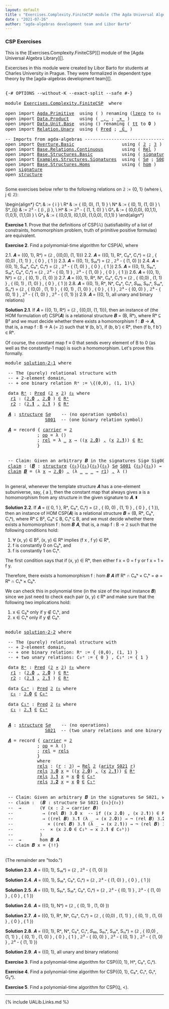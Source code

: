 ```yaml
---
layout: default
title : "Exercises.Complexity.FiniteCSP module (The Agda Universal Algebra Library)"
date : "2021-07-26"
author: "agda-algebras development team and Libor Barto"
---
```


### <a id="csp-exercises">CSP Exercises</a>

This is the [Exercises.Complexity.FiniteCSP][] module of the [Agda Universal Algebra Library][].

Excercises in this module were created by Libor Barto for students at Charles
University in Prague. They were formalized in dependent type theory by the
[agda-algebras development team][].

<pre class="Agda">

<a id="535" class="Symbol">{-#</a> <a id="539" class="Keyword">OPTIONS</a> <a id="547" class="Pragma">--without-K</a> <a id="559" class="Pragma">--exact-split</a> <a id="573" class="Pragma">--safe</a> <a id="580" class="Symbol">#-}</a>

<a id="585" class="Keyword">module</a> <a id="592" href="Exercises.Complexity.FiniteCSP.html" class="Module">Exercises.Complexity.FiniteCSP</a>  <a id="624" class="Keyword">where</a>

<a id="631" class="Keyword">open</a> <a id="636" class="Keyword">import</a> <a id="643" href="Agda.Primitive.html" class="Module">Agda.Primitive</a>  <a id="659" class="Keyword">using</a> <a id="665" class="Symbol">(</a> <a id="667" class="Symbol">)</a> <a id="669" class="Keyword">renaming</a> <a id="678" class="Symbol">(</a><a id="679" href="Agda.Primitive.html#764" class="Primitive">lzero</a> <a id="685" class="Symbol">to</a> <a id="688" class="Primitive">ℓ₀</a> <a id="691" class="Symbol">)</a>
<a id="693" class="Keyword">open</a> <a id="698" class="Keyword">import</a> <a id="705" href="Data.Product.html" class="Module">Data.Product</a>    <a id="721" class="Keyword">using</a> <a id="727" class="Symbol">(</a> <a id="729" href="Agda.Builtin.Sigma.html#236" class="InductiveConstructor Operator">_,_</a> <a id="733" class="Symbol">;</a> <a id="735" href="Data.Product.html#1167" class="Function Operator">_×_</a> <a id="739" class="Symbol">)</a>
<a id="741" class="Keyword">open</a> <a id="746" class="Keyword">import</a> <a id="753" href="Data.Unit.Base.html" class="Module">Data.Unit.Base</a>  <a id="769" class="Keyword">using</a> <a id="775" class="Symbol">()</a> <a id="778" class="Keyword">renaming</a> <a id="787" class="Symbol">(</a> <a id="789" href="Agda.Builtin.Unit.html#201" class="InductiveConstructor">tt</a> <a id="792" class="Symbol">to</a> <a id="795" class="InductiveConstructor">𝟎</a> <a id="797" class="Symbol">)</a>
<a id="799" class="Keyword">open</a> <a id="804" class="Keyword">import</a> <a id="811" href="Relation.Unary.html" class="Module">Relation.Unary</a>  <a id="827" class="Keyword">using</a> <a id="833" class="Symbol">(</a> <a id="835" href="Relation.Unary.html#1101" class="Function">Pred</a> <a id="840" class="Symbol">;</a> <a id="842" href="Relation.Unary.html#1523" class="Function Operator">_∈_</a> <a id="846" class="Symbol">)</a>

<a id="849" class="Comment">-- Imports from agda-algebras --------------------------------------------------------------</a>
<a id="942" class="Keyword">open</a> <a id="947" class="Keyword">import</a> <a id="954" href="Overture.Basic.html" class="Module">Overture.Basic</a>                  <a id="986" class="Keyword">using</a> <a id="992" class="Symbol">(</a> <a id="994" href="Overture.Basic.html#3723" class="Datatype">𝟚</a> <a id="996" class="Symbol">;</a> <a id="998" href="Overture.Basic.html#3788" class="Datatype">𝟛</a> <a id="1000" class="Symbol">)</a>
<a id="1002" class="Keyword">open</a> <a id="1007" class="Keyword">import</a> <a id="1014" href="Base.Relations.Continuous.html" class="Module">Base.Relations.Continuous</a>       <a id="1046" class="Keyword">using</a> <a id="1052" class="Symbol">(</a> <a id="1054" href="Base.Relations.Continuous.html#4456" class="Function">Rel</a> <a id="1058" class="Symbol">)</a>
<a id="1060" class="Keyword">open</a> <a id="1065" class="Keyword">import</a> <a id="1072" href="Base.Structures.Basic.html" class="Module">Base.Structures.Basic</a>           <a id="1104" class="Keyword">using</a> <a id="1110" class="Symbol">(</a> <a id="1112" href="Base.Structures.Basic.html#1233" class="Record">signature</a> <a id="1122" class="Symbol">;</a> <a id="1124" href="Base.Structures.Basic.html#1566" class="Record">structure</a> <a id="1134" class="Symbol">)</a>
<a id="1136" class="Keyword">open</a> <a id="1141" class="Keyword">import</a> <a id="1148" href="Examples.Structures.Signatures.html" class="Module">Examples.Structures.Signatures</a>  <a id="1180" class="Keyword">using</a> <a id="1186" class="Symbol">(</a> <a id="1188" href="Examples.Structures.Signatures.html#765" class="Function">S∅</a> <a id="1191" class="Symbol">;</a> <a id="1193" href="Examples.Structures.Signatures.html#1093" class="Function">S001</a> <a id="1198" class="Symbol">;</a> <a id="1200" href="Examples.Structures.Signatures.html#1348" class="Function">S021</a><a id="1204" class="Symbol">)</a>
<a id="1206" class="Keyword">open</a> <a id="1211" class="Keyword">import</a> <a id="1218" href="Base.Structures.Homs.html" class="Module">Base.Structures.Homs</a>            <a id="1250" class="Keyword">using</a> <a id="1256" class="Symbol">(</a> <a id="1258" href="Base.Structures.Homs.html#2703" class="Function">hom</a> <a id="1262" class="Symbol">)</a>
<a id="1264" class="Keyword">open</a> <a id="1269" href="Base.Structures.Basic.html#1233" class="Module">signature</a>
<a id="1279" class="Keyword">open</a> <a id="1284" href="Base.Structures.Basic.html#1566" class="Module">structure</a>

</pre>

Some exercises below refer to the following relations on 𝟚 := \{0, 1\} (where i, j ∈ 𝟚):

\begin{align*}
 Cᵃᵢ    & := \{ i \}                             \\
 Rᵃ    & := \{ (0, 0), (1, 1) \}                 \\
 Nᵃ    & := \{ (0, 1), (1, 0) \}                  \\
 Sᵃ_{ij}  & := 𝟚² - \{ (i , j) \},                    \\
 Hᵃ    & := 𝟚³ - \{ (1, 1, 0) \}                 \\
 Gᵃ₁   & := \{ (0,0,0), (0,1,1), (1,0,1), (1,1,0) \} \\
 Gᵃ₂   & := \{ (0,0,1), (0,1,0), (1,0,0), (1,1,1) \}
\end{align*}


**Exercise 1**. Prove that the definitions of CSP(𝔸) (satisfiability of a list of constraints, homomorphism   problem, truth of primitive positive formulas) are equivalent.


**Exercise 2**. Find a polymomial-time algorithm for CSP(A), where

2.1. 𝑨 = ({0, 1}, Rᵃ) = (𝟚 , \{(0,0), (1, 1)\})
2.2. 𝑨 = ({0, 1}, Rᵃ, C₀ᵃ, C₁ᵃ) = (𝟚 , \{ (0,0) , (1, 1) \} , \{ 0 \} , \{ 1 \})
2.3. 𝑨 = ({0, 1}, S₁₀ᵃ) = (𝟚 , 𝟚³ - \{ (1, 0) \})
2.4. 𝑨 = ({0, 1}, S₁₀ᵃ, C₀ᵃ, C₁ᵃ) = (𝟚 , 𝟚³ - \{ (1, 0) \} , \{ 0 \} , \{ 1 \})
2.5. 𝑨 = ({0, 1}, S₀₁ᵃ, S₁₀ᵃ, C₀ᵃ, C₁ᵃ) = (𝟚 , 𝟚³ - \{ (0, 1) \} , 𝟚³ - \{ (1, 0) \} , \{ 0 \} , \{ 1 \})
2.6. 𝑨 = ({0, 1}, Nᵃ) = (𝟚 , \{ (0, 1) , (1, 0) \})
2.7. 𝑨 = ({0, 1}, Rᵃ, Nᵃ, C₀ᵃ, C₁ᵃ) = (𝟚 , \{ (0,0) , (1, 1) \} , \{ (0, 1) , (1, 0) \} , \{ 0 \} , \{ 1 \})
2.8. 𝑨 = ({0, 1}, Rᵃ, Nᵃ, C₀ᵃ, C₁ᵃ, 𝑆₀₀, S₀₁ᵃ, S₁₀ᵃ, S₁₁ᵃ) = (𝟚 , \{ (0,0) , (1, 1) \} , \{ (0, 1) , (1, 0) \} , \{ 0 \} , \{ 1 \} , 𝟚³ - \{ (0, 0) \} , 𝟚³ - \{ (0, 1) \} , 𝟚³ - \{ (1, 0) \} , 𝟚³ - \{ (1, 1) \})
2.9. 𝑨 = ({0, 1}, all unary and binary relations)



**Solution 2.1**. If 𝑨 = ({0, 1}, Rᵃ) = (𝟚 , \{(0,0), (1, 1)\}), then an instance of (the HOM
formulation of) CSP(𝑨) is a relational structure 𝑩 = (B, Rᵇ⟩, where Rᵇ ⊆ B² and we must decide
whether there exists a homomorphism f : 𝑩 → 𝑨, that is, a map f : B → A (= 𝟚) such that
∀ (b, b'), if (b, b') ∈ Rᵇ, then (f b, f b') ∈ Rᵇ.

Of course, the constant map f ≡ 0 that sends every element of B to 0 (as well as the
constantly-1 map) is such a homomorphism.  Let's prove this formally.

<pre class="Agda">
<a id="3334" class="Keyword">module</a> <a id="solution-2-1"></a><a id="3341" href="Exercises.Complexity.FiniteCSP.html#3341" class="Module">solution-2-1</a> <a id="3354" class="Keyword">where</a>

 <a id="3362" class="Comment">-- The (purely) relational structure with</a>
 <a id="3405" class="Comment">-- + 2-element domain,</a>
 <a id="3429" class="Comment">-- + one binary relation Rᵃ := \{(0,0), (1, 1)\}</a>

 <a id="3480" class="Keyword">data</a> <a id="solution-2-1.Rᵃ"></a><a id="3485" href="Exercises.Complexity.FiniteCSP.html#3485" class="Datatype">Rᵃ</a> <a id="3488" class="Symbol">:</a> <a id="3490" href="Relation.Unary.html#1101" class="Function">Pred</a> <a id="3495" class="Symbol">(</a><a id="3496" href="Overture.Basic.html#3723" class="Datatype">𝟚</a> <a id="3498" href="Data.Product.html#1167" class="Function Operator">×</a> <a id="3500" href="Overture.Basic.html#3723" class="Datatype">𝟚</a><a id="3501" class="Symbol">)</a> <a id="3503" href="Exercises.Complexity.FiniteCSP.html#688" class="Primitive">ℓ₀</a> <a id="3506" class="Keyword">where</a>
  <a id="solution-2-1.Rᵃ.r1"></a><a id="3514" href="Exercises.Complexity.FiniteCSP.html#3514" class="InductiveConstructor">r1</a> <a id="3517" class="Symbol">:</a> <a id="3519" class="Symbol">(</a><a id="3520" href="Overture.Basic.html#3741" class="InductiveConstructor">𝟚.𝟎</a> <a id="3524" href="Agda.Builtin.Sigma.html#236" class="InductiveConstructor Operator">,</a> <a id="3526" href="Overture.Basic.html#3741" class="InductiveConstructor">𝟚.𝟎</a> <a id="3530" class="Symbol">)</a> <a id="3532" href="Relation.Unary.html#1523" class="Function Operator">∈</a> <a id="3534" href="Exercises.Complexity.FiniteCSP.html#3485" class="Datatype">Rᵃ</a>
  <a id="solution-2-1.Rᵃ.r2"></a><a id="3539" href="Exercises.Complexity.FiniteCSP.html#3539" class="InductiveConstructor">r2</a> <a id="3542" class="Symbol">:</a> <a id="3544" class="Symbol">(</a><a id="3545" href="Overture.Basic.html#3750" class="InductiveConstructor">𝟚.𝟏</a> <a id="3549" href="Agda.Builtin.Sigma.html#236" class="InductiveConstructor Operator">,</a> <a id="3551" href="Overture.Basic.html#3750" class="InductiveConstructor">𝟚.𝟏</a> <a id="3555" class="Symbol">)</a> <a id="3557" href="Relation.Unary.html#1523" class="Function Operator">∈</a> <a id="3559" href="Exercises.Complexity.FiniteCSP.html#3485" class="Datatype">Rᵃ</a>

 <a id="solution-2-1.𝑨"></a><a id="3564" href="Exercises.Complexity.FiniteCSP.html#3564" class="Function">𝑨</a> <a id="3566" class="Symbol">:</a> <a id="3568" href="Base.Structures.Basic.html#1566" class="Record">structure</a> <a id="3578" href="Examples.Structures.Signatures.html#765" class="Function">S∅</a>    <a id="3584" class="Comment">-- (no operation symbols)</a>
               <a id="3625" href="Examples.Structures.Signatures.html#1093" class="Function">S001</a>  <a id="3631" class="Comment">-- (one binary relation symbol)</a>

 <a id="3665" href="Exercises.Complexity.FiniteCSP.html#3564" class="Function">𝑨</a> <a id="3667" class="Symbol">=</a> <a id="3669" class="Keyword">record</a> <a id="3676" class="Symbol">{</a> <a id="3678" href="Base.Structures.Basic.html#1730" class="Field">carrier</a> <a id="3686" class="Symbol">=</a> <a id="3688" href="Overture.Basic.html#3723" class="Datatype">𝟚</a>
            <a id="3702" class="Symbol">;</a> <a id="3704" href="Base.Structures.Basic.html#1749" class="Field">op</a> <a id="3707" class="Symbol">=</a> <a id="3709" class="Symbol">λ</a> <a id="3711" class="Symbol">()</a>
            <a id="3726" class="Symbol">;</a> <a id="3728" href="Base.Structures.Basic.html#1833" class="Field">rel</a> <a id="3732" class="Symbol">=</a> <a id="3734" class="Symbol">λ</a> <a id="3736" href="Exercises.Complexity.FiniteCSP.html#3736" class="Bound">_</a> <a id="3738" href="Exercises.Complexity.FiniteCSP.html#3738" class="Bound">x</a> <a id="3740" class="Symbol">→</a> <a id="3742" class="Symbol">((</a><a id="3744" href="Exercises.Complexity.FiniteCSP.html#3738" class="Bound">x</a> <a id="3746" href="Overture.Basic.html#3741" class="InductiveConstructor">𝟚.𝟎</a><a id="3749" class="Symbol">)</a> <a id="3751" href="Agda.Builtin.Sigma.html#236" class="InductiveConstructor Operator">,</a> <a id="3753" class="Symbol">(</a><a id="3754" href="Exercises.Complexity.FiniteCSP.html#3738" class="Bound">x</a> <a id="3756" href="Overture.Basic.html#3750" class="InductiveConstructor">𝟚.𝟏</a><a id="3759" class="Symbol">))</a> <a id="3762" href="Relation.Unary.html#1523" class="Function Operator">∈</a> <a id="3764" href="Exercises.Complexity.FiniteCSP.html#3485" class="Datatype">Rᵃ</a>
            <a id="3779" class="Symbol">}</a>


 <a id="3784" class="Comment">-- Claim: Given an arbitrary 𝑩 in the signatures Sig∅ Sig001, we can construct a homomorphism from 𝑩 to 𝑨.</a>
 <a id="solution-2-1.claim"></a><a id="3892" href="Exercises.Complexity.FiniteCSP.html#3892" class="Function">claim</a> <a id="3898" class="Symbol">:</a> <a id="3900" class="Symbol">(</a><a id="3901" href="Exercises.Complexity.FiniteCSP.html#3901" class="Bound">𝑩</a> <a id="3903" class="Symbol">:</a> <a id="3905" href="Base.Structures.Basic.html#1566" class="Record">structure</a> <a id="3915" class="Symbol">{</a><a id="3916" href="Exercises.Complexity.FiniteCSP.html#688" class="Primitive">ℓ₀</a><a id="3918" class="Symbol">}{</a><a id="3920" href="Exercises.Complexity.FiniteCSP.html#688" class="Primitive">ℓ₀</a><a id="3922" class="Symbol">}{</a><a id="3924" href="Exercises.Complexity.FiniteCSP.html#688" class="Primitive">ℓ₀</a><a id="3926" class="Symbol">}{</a><a id="3928" href="Exercises.Complexity.FiniteCSP.html#688" class="Primitive">ℓ₀</a><a id="3930" class="Symbol">}</a> <a id="3932" href="Examples.Structures.Signatures.html#765" class="Function">S∅</a> <a id="3935" href="Examples.Structures.Signatures.html#1093" class="Function">S001</a> <a id="3940" class="Symbol">{</a><a id="3941" href="Exercises.Complexity.FiniteCSP.html#688" class="Primitive">ℓ₀</a><a id="3943" class="Symbol">}{</a><a id="3945" href="Exercises.Complexity.FiniteCSP.html#688" class="Primitive">ℓ₀</a><a id="3947" class="Symbol">})</a> <a id="3950" class="Symbol">→</a> <a id="3952" href="Base.Structures.Homs.html#2703" class="Function">hom</a> <a id="3956" href="Exercises.Complexity.FiniteCSP.html#3901" class="Bound">𝑩</a> <a id="3958" href="Exercises.Complexity.FiniteCSP.html#3564" class="Function">𝑨</a>
 <a id="3961" href="Exercises.Complexity.FiniteCSP.html#3892" class="Function">claim</a> <a id="3967" href="Exercises.Complexity.FiniteCSP.html#3967" class="Bound">𝑩</a> <a id="3969" class="Symbol">=</a> <a id="3971" class="Symbol">(λ</a> <a id="3974" href="Exercises.Complexity.FiniteCSP.html#3974" class="Bound">x</a> <a id="3976" class="Symbol">→</a> <a id="3978" href="Overture.Basic.html#3741" class="InductiveConstructor">𝟚.𝟎</a><a id="3981" class="Symbol">)</a> <a id="3983" href="Agda.Builtin.Sigma.html#236" class="InductiveConstructor Operator">,</a> <a id="3985" class="Symbol">(λ</a> <a id="3988" href="Exercises.Complexity.FiniteCSP.html#3988" class="Bound">_</a> <a id="3990" href="Exercises.Complexity.FiniteCSP.html#3990" class="Bound">_</a> <a id="3992" href="Exercises.Complexity.FiniteCSP.html#3992" class="Bound">_</a> <a id="3994" class="Symbol">→</a> <a id="3996" href="Exercises.Complexity.FiniteCSP.html#3514" class="InductiveConstructor">r1</a><a id="3998" class="Symbol">)</a> <a id="4000" href="Agda.Builtin.Sigma.html#236" class="InductiveConstructor Operator">,</a> <a id="4002" class="Symbol">λ</a> <a id="4004" class="Symbol">()</a>

</pre>

In general, whenever the template structure 𝑨 has a one-element subuniverse, say, \{ a \},
then the constant map that always gives a is a homomorphism from any structure in the given
signature to 𝑨. ∎



**Solution 2.2**. If 𝑨 = (\{ 0, 1 \}, Rᵃ, C₀ᵃ, C₁ᵃ) = (𝟚 , \{ (0, 0) , (1, 1) \} , \{ 0 \} , \{ 1 \}),
then an instance of HOM CSP(𝑨) is a relational structure 𝑩 = (B, Rᵇ, C₀ᵇ, C₁ᵇ), where
Rᵇ ⊆ B², C₀ᵇ ⊆ B, C₁ᵇ ⊆ B, and we must decide whether there exists a homomorphism
f : hom 𝑩 𝑨, that is, a map f : B → 𝟚 such that the following conditions hold:
 1. ∀ (x, y) ∈ B², (x, y) ∈ Rᵇ implies (f x , f y) ∈ Rᵇ,
 2. f is constantly 0 on C₀ᵇ, and
 3. f is constantly 1 on C₁ᵇ.

The first condition says that if (x, y) ∈ Rᵇ, then either f x = 0 = f y or f x = 1 = f y.

Therefore, there exists a homomorphism f : hom 𝑩 𝑨 iff Rᵇ ∩ C₀ᵇ × C₁ᵇ = ∅ = Rᵇ ∩ C₁ᵇ × C₀ᵇ.

We can check this in polynomial time (in the size of the input instance 𝑩) since we just need
to check each pair (x, y) ∈ Rᵇ and make sure that the following two implications hold:

 1.  x ∈ C₀ᵇ  only if  y ∉ C₁ᵇ, and
 2.  x ∈ C₁ᵇ  only if  y ∉ C₀ᵇ.

<pre class="Agda">

<a id="5145" class="Keyword">module</a> <a id="solution-2-2"></a><a id="5152" href="Exercises.Complexity.FiniteCSP.html#5152" class="Module">solution-2-2</a> <a id="5165" class="Keyword">where</a>

 <a id="5173" class="Comment">-- The (purely) relational structure with</a>
 <a id="5216" class="Comment">-- + 2-element domain,</a>
 <a id="5240" class="Comment">-- + one binary relation: Rᵃ := { (0,0), (1, 1) }</a>
 <a id="5291" class="Comment">-- + two unary relations: C₀ᵃ := { 0 } , C₁ᵃ := { 1 }</a>

 <a id="5347" class="Keyword">data</a> <a id="solution-2-2.Rᵃ"></a><a id="5352" href="Exercises.Complexity.FiniteCSP.html#5352" class="Datatype">Rᵃ</a> <a id="5355" class="Symbol">:</a> <a id="5357" href="Relation.Unary.html#1101" class="Function">Pred</a> <a id="5362" class="Symbol">(</a><a id="5363" href="Overture.Basic.html#3723" class="Datatype">𝟚</a> <a id="5365" href="Data.Product.html#1167" class="Function Operator">×</a> <a id="5367" href="Overture.Basic.html#3723" class="Datatype">𝟚</a><a id="5368" class="Symbol">)</a> <a id="5370" href="Exercises.Complexity.FiniteCSP.html#688" class="Primitive">ℓ₀</a> <a id="5373" class="Keyword">where</a>
  <a id="solution-2-2.Rᵃ.r1"></a><a id="5381" href="Exercises.Complexity.FiniteCSP.html#5381" class="InductiveConstructor">r1</a> <a id="5384" class="Symbol">:</a> <a id="5386" class="Symbol">(</a><a id="5387" href="Overture.Basic.html#3741" class="InductiveConstructor">𝟚.𝟎</a> <a id="5391" href="Agda.Builtin.Sigma.html#236" class="InductiveConstructor Operator">,</a> <a id="5393" href="Overture.Basic.html#3741" class="InductiveConstructor">𝟚.𝟎</a> <a id="5397" class="Symbol">)</a> <a id="5399" href="Relation.Unary.html#1523" class="Function Operator">∈</a> <a id="5401" href="Exercises.Complexity.FiniteCSP.html#5352" class="Datatype">Rᵃ</a>
  <a id="solution-2-2.Rᵃ.r2"></a><a id="5406" href="Exercises.Complexity.FiniteCSP.html#5406" class="InductiveConstructor">r2</a> <a id="5409" class="Symbol">:</a> <a id="5411" class="Symbol">(</a><a id="5412" href="Overture.Basic.html#3750" class="InductiveConstructor">𝟚.𝟏</a> <a id="5416" href="Agda.Builtin.Sigma.html#236" class="InductiveConstructor Operator">,</a> <a id="5418" href="Overture.Basic.html#3750" class="InductiveConstructor">𝟚.𝟏</a> <a id="5422" class="Symbol">)</a> <a id="5424" href="Relation.Unary.html#1523" class="Function Operator">∈</a> <a id="5426" href="Exercises.Complexity.FiniteCSP.html#5352" class="Datatype">Rᵃ</a>

 <a id="5431" class="Keyword">data</a> <a id="solution-2-2.C₀ᵃ"></a><a id="5436" href="Exercises.Complexity.FiniteCSP.html#5436" class="Datatype">C₀ᵃ</a> <a id="5440" class="Symbol">:</a> <a id="5442" href="Relation.Unary.html#1101" class="Function">Pred</a> <a id="5447" href="Overture.Basic.html#3723" class="Datatype">𝟚</a> <a id="5449" href="Exercises.Complexity.FiniteCSP.html#688" class="Primitive">ℓ₀</a> <a id="5452" class="Keyword">where</a>
  <a id="solution-2-2.C₀ᵃ.c₀"></a><a id="5460" href="Exercises.Complexity.FiniteCSP.html#5460" class="InductiveConstructor">c₀</a> <a id="5463" class="Symbol">:</a> <a id="5465" href="Overture.Basic.html#3741" class="InductiveConstructor">𝟚.𝟎</a> <a id="5469" href="Relation.Unary.html#1523" class="Function Operator">∈</a> <a id="5471" href="Exercises.Complexity.FiniteCSP.html#5436" class="Datatype">C₀ᵃ</a>

 <a id="5477" class="Keyword">data</a> <a id="solution-2-2.C₁ᵃ"></a><a id="5482" href="Exercises.Complexity.FiniteCSP.html#5482" class="Datatype">C₁ᵃ</a> <a id="5486" class="Symbol">:</a> <a id="5488" href="Relation.Unary.html#1101" class="Function">Pred</a> <a id="5493" href="Overture.Basic.html#3723" class="Datatype">𝟚</a> <a id="5495" href="Exercises.Complexity.FiniteCSP.html#688" class="Primitive">ℓ₀</a> <a id="5498" class="Keyword">where</a>
  <a id="solution-2-2.C₁ᵃ.c₁"></a><a id="5506" href="Exercises.Complexity.FiniteCSP.html#5506" class="InductiveConstructor">c₁</a> <a id="5509" class="Symbol">:</a> <a id="5511" href="Overture.Basic.html#3750" class="InductiveConstructor">𝟚.𝟏</a> <a id="5515" href="Relation.Unary.html#1523" class="Function Operator">∈</a> <a id="5517" href="Exercises.Complexity.FiniteCSP.html#5482" class="Datatype">C₁ᵃ</a>


 <a id="solution-2-2.𝑨"></a><a id="5524" href="Exercises.Complexity.FiniteCSP.html#5524" class="Function">𝑨</a> <a id="5526" class="Symbol">:</a> <a id="5528" href="Base.Structures.Basic.html#1566" class="Record">structure</a> <a id="5538" href="Examples.Structures.Signatures.html#765" class="Function">S∅</a>    <a id="5544" class="Comment">-- (no operations)</a>
               <a id="5578" href="Examples.Structures.Signatures.html#1348" class="Function">S021</a>  <a id="5584" class="Comment">-- (two unary relations and one binary relation)</a>

 <a id="5635" href="Exercises.Complexity.FiniteCSP.html#5524" class="Function">𝑨</a> <a id="5637" class="Symbol">=</a> <a id="5639" class="Keyword">record</a> <a id="5646" class="Symbol">{</a> <a id="5648" href="Base.Structures.Basic.html#1730" class="Field">carrier</a> <a id="5656" class="Symbol">=</a> <a id="5658" href="Overture.Basic.html#3723" class="Datatype">𝟚</a>
            <a id="5672" class="Symbol">;</a> <a id="5674" href="Base.Structures.Basic.html#1749" class="Field">op</a> <a id="5677" class="Symbol">=</a> <a id="5679" class="Symbol">λ</a> <a id="5681" class="Symbol">()</a>
            <a id="5696" class="Symbol">;</a> <a id="5698" href="Base.Structures.Basic.html#1833" class="Field">rel</a> <a id="5702" class="Symbol">=</a> <a id="5704" href="Exercises.Complexity.FiniteCSP.html#5753" class="Function">rels</a>
            <a id="5721" class="Symbol">}</a>
            <a id="5735" class="Keyword">where</a>
            <a id="5753" href="Exercises.Complexity.FiniteCSP.html#5753" class="Function">rels</a> <a id="5758" class="Symbol">:</a> <a id="5760" class="Symbol">(</a><a id="5761" href="Exercises.Complexity.FiniteCSP.html#5761" class="Bound">r</a> <a id="5763" class="Symbol">:</a> <a id="5765" href="Overture.Basic.html#3788" class="Datatype">𝟛</a><a id="5766" class="Symbol">)</a> <a id="5768" class="Symbol">→</a> <a id="5770" href="Base.Relations.Continuous.html#4456" class="Function">Rel</a> <a id="5774" href="Overture.Basic.html#3723" class="Datatype">𝟚</a> <a id="5776" class="Symbol">(</a><a id="5777" href="Base.Structures.Basic.html#1311" class="Field">arity</a> <a id="5783" href="Examples.Structures.Signatures.html#1348" class="Function">S021</a> <a id="5788" href="Exercises.Complexity.FiniteCSP.html#5761" class="Bound">r</a><a id="5789" class="Symbol">)</a>
            <a id="5803" href="Exercises.Complexity.FiniteCSP.html#5753" class="Function">rels</a> <a id="5808" href="Overture.Basic.html#3806" class="InductiveConstructor">𝟛.𝟎</a> <a id="5812" href="Exercises.Complexity.FiniteCSP.html#5812" class="Bound">x</a> <a id="5814" class="Symbol">=</a> <a id="5816" class="Symbol">((</a><a id="5818" href="Exercises.Complexity.FiniteCSP.html#5812" class="Bound">x</a> <a id="5820" href="Overture.Basic.html#3741" class="InductiveConstructor">𝟚.𝟎</a><a id="5823" class="Symbol">)</a> <a id="5825" href="Agda.Builtin.Sigma.html#236" class="InductiveConstructor Operator">,</a> <a id="5827" class="Symbol">(</a><a id="5828" href="Exercises.Complexity.FiniteCSP.html#5812" class="Bound">x</a> <a id="5830" href="Overture.Basic.html#3750" class="InductiveConstructor">𝟚.𝟏</a><a id="5833" class="Symbol">))</a> <a id="5836" href="Relation.Unary.html#1523" class="Function Operator">∈</a> <a id="5838" href="Exercises.Complexity.FiniteCSP.html#5352" class="Datatype">Rᵃ</a>
            <a id="5853" href="Exercises.Complexity.FiniteCSP.html#5753" class="Function">rels</a> <a id="5858" href="Overture.Basic.html#3815" class="InductiveConstructor">𝟛.𝟏</a> <a id="5862" href="Exercises.Complexity.FiniteCSP.html#5862" class="Bound">x</a> <a id="5864" class="Symbol">=</a> <a id="5866" href="Exercises.Complexity.FiniteCSP.html#5862" class="Bound">x</a> <a id="5868" href="Exercises.Complexity.FiniteCSP.html#795" class="InductiveConstructor">𝟎</a> <a id="5870" href="Relation.Unary.html#1523" class="Function Operator">∈</a> <a id="5872" href="Exercises.Complexity.FiniteCSP.html#5436" class="Datatype">C₀ᵃ</a>
            <a id="5888" href="Exercises.Complexity.FiniteCSP.html#5753" class="Function">rels</a> <a id="5893" href="Overture.Basic.html#3824" class="InductiveConstructor">𝟛.𝟐</a> <a id="5897" href="Exercises.Complexity.FiniteCSP.html#5897" class="Bound">x</a> <a id="5899" class="Symbol">=</a> <a id="5901" href="Exercises.Complexity.FiniteCSP.html#5897" class="Bound">x</a> <a id="5903" href="Exercises.Complexity.FiniteCSP.html#795" class="InductiveConstructor">𝟎</a> <a id="5905" href="Relation.Unary.html#1523" class="Function Operator">∈</a> <a id="5907" href="Exercises.Complexity.FiniteCSP.html#5482" class="Datatype">C₁ᵃ</a>


 <a id="5914" class="Comment">-- Claim: Given an arbitrary 𝑩 in the signatures S∅ S021, we can construct a homomorphism from 𝑩 to 𝑨.</a>
 <a id="6018" class="Comment">-- claim :  (𝑩 : structure S∅ S021 {ℓ₀}{ℓ₀})</a>
 <a id="6064" class="Comment">--  →       (∀ (x : 𝟚 → carrier 𝑩)</a>
 <a id="6100" class="Comment">--           → (rel 𝑩) 𝟛.𝟎 x  -- if ((x 𝟚.𝟎) , (x 𝟚.𝟏)) ∈ Rᵇ, then...</a>
 <a id="6171" class="Comment">--           → ((rel 𝑩) 𝟛.𝟏 (λ _ → (x 𝟚.𝟎)) → ¬ (rel 𝑩) 𝟛.𝟐 (λ _ → (x 𝟚.𝟏)))</a>
 <a id="6249" class="Comment">--             × ((rel 𝑩) 𝟛.𝟏 (λ _ → (x 𝟚.𝟏)) → ¬ (rel 𝑩) 𝟛.𝟐 (λ _ → (x 𝟚.𝟎)))</a>
 <a id="6329" class="Comment">--          --  × (x 𝟚.𝟎 ∈ C₁ᵇ → x 𝟚.𝟏 ∉ C₀ᵇ))</a>
 <a id="6377" class="Comment">--          )</a>
 <a id="6392" class="Comment">--  →       hom 𝑩 𝑨</a>
 <a id="6413" class="Comment">-- claim 𝑩 x = {!!}</a>

</pre>


(The remainder are "todo.")

**Solution 2.3**. 𝑨 = ({0, 1}, S₁₀ᵃ) = (𝟚 , 𝟚³ - \{ (1, 0) \})

**Solution 2.4**. 𝑨 = ({0, 1}, S₁₀ᵃ, C₀ᵃ, C₁ᵃ) = (𝟚 , 𝟚³ - \{ (1, 0) \} , \{ 0 \} , \{ 1 \})

**Solution 2.5**. 𝑨 = ({0, 1}, S₀₁ᵃ, S₁₀ᵃ, C₀ᵃ, C₁ᵃ) = (𝟚 , 𝟚³ - \{ (0, 1) \} , 𝟚³ - \{ (1, 0) \} , \{ 0 \} , \{ 1 \})

**Solution 2.6**. 𝑨 = ({0, 1}, Nᵃ) = (𝟚 , \{ (0, 1) , (1, 0) \})

**Solution 2.7**. 𝑨 = ({0, 1}, Rᵃ, Nᵃ, C₀ᵃ, C₁ᵃ) = (𝟚 , \{ (0,0) , (1, 1) \} , \{ (0, 1) , (1, 0) \} , \{ 0 \} , \{ 1 \})

**Solution 2.8**. 𝑨 = ({0, 1}, Rᵃ, Nᵃ, C₀ᵃ, C₁ᵃ, 𝑆₀₀, S₀₁ᵃ, S₁₀ᵃ, S₁₁ᵃ) = (𝟚 , \{ (0,0) , (1, 1) \} , \{ (0, 1) , (1, 0) \} , \{ 0 \} , \{ 1 \} , 𝟚³ - \{ (0, 0) \} , 𝟚³ - \{ (0, 1) \} , 𝟚³ - \{ (1, 0) \} , 𝟚³ - \{ (1, 1) \})

**Solution 2.9**. 𝑨 = ({0, 1}, all unary and binary relations)


**Exercise 3**. Find a polynomial-time algorithm for CSP({0, 1}, Hᵃ, C₀ᵃ, C₁ᵃ).

**Exercise 4**. Find a polynomial-time algorithm for CSP({0, 1}, C₀ᵃ, C₁ᵃ, G₁ᵃ, G₂ᵃ).

**Exercise 5**. Find a polynomial-time algorithm for CSP(ℚ, <).

--------------------------------

{% include UALib.Links.md %}



